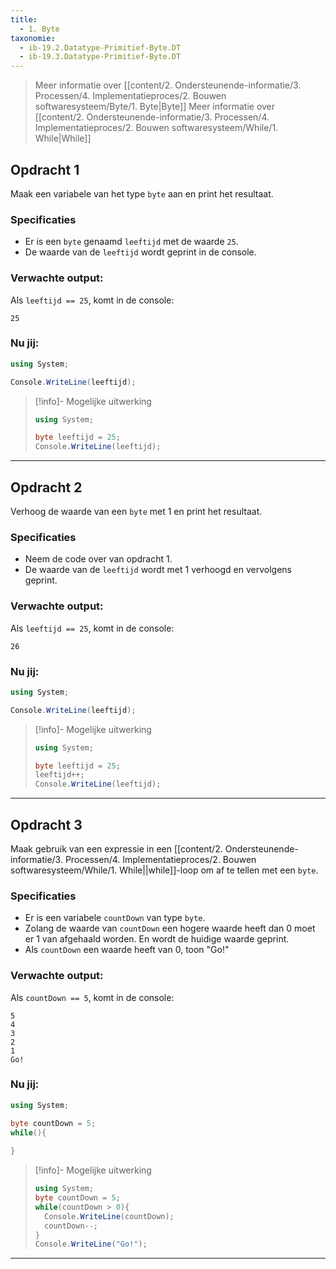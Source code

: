 ```yaml
---
title: 
  - 1. Byte
taxonomie:
  - ib-19.2.Datatype-Primitief-Byte.DT
  - ib-19.3.Datatype-Primitief-Byte.DT
---
```


> Meer informatie over [[content/2. Ondersteunende-informatie/3. Processen/4. Implementatieproces/2. Bouwen softwaresysteem/Byte/1. Byte|Byte]]
> Meer informatie over [[content/2. Ondersteunende-informatie/3. Processen/4. Implementatieproces/2. Bouwen softwaresysteem/While/1. While|While]]

## Opdracht 1
Maak een variabele van het type `byte` aan en print het resultaat.

### Specificaties
- Er is een `byte` genaamd `leeftijd` met de waarde `25`.
- De waarde van de `leeftijd` wordt geprint in de console.

### Verwachte output:
Als `leeftijd == 25`, komt in de console:
```
25
```

### Nu jij:
``` csharp runner
using System;

Console.WriteLine(leeftijd);
``` 

> [!info]- Mogelijke uitwerking
> ``` csharp
> using System;
>
> byte leeftijd = 25;
> Console.WriteLine(leeftijd);
> ```

---

## Opdracht 2
Verhoog de waarde van een `byte` met 1 en print het resultaat.

### Specificaties
- Neem de code over van opdracht 1.
- De waarde van de `leeftijd` wordt met 1 verhoogd en vervolgens geprint.

### Verwachte output:
Als `leeftijd == 25`, komt in de console:
```
26
```

### Nu jij:
``` csharp runner
using System;

Console.WriteLine(leeftijd);
``` 

> [!info]- Mogelijke uitwerking
> ``` csharp
> using System;
>
> byte leeftijd = 25;
> leeftijd++;
> Console.WriteLine(leeftijd);
> ```

---

## Opdracht 3
Maak gebruik van een expressie in een [[content/2. Ondersteunende-informatie/3. Processen/4. Implementatieproces/2. Bouwen softwaresysteem/While/1. While||while]]-loop om af te tellen met een `byte`. 

### Specificaties
- Er is een variabele `countDown` van type `byte`.
- Zolang de waarde van `countDown` een hogere waarde heeft dan 0 moet er 1 van afgehaald worden. En wordt de huidige waarde geprint.
- Als `countDown` een waarde heeft van 0, toon "Go!"

### Verwachte output:
Als `countDown == 5`, komt in de console:
```
5
4
3
2
1
Go!
```

### Nu jij:
``` csharp runner
using System;

byte countDown = 5;
while(){
	
}
``` 

> [!info]- Mogelijke uitwerking
> ``` csharp
> using System;  
> byte countDown = 5;  
> while(countDown > 0){  
>   Console.WriteLine(countDown);  
>   countDown--;
> }  
> Console.WriteLine("Go!");
> ```

---
